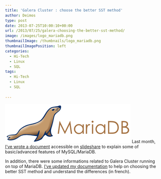 ```yaml
---
title: 'Galera Cluster : choose the better SST method'
author: Deimos
type: post
date: 2013-07-25T10:00:10+00:00
url: /2013/07/25/galera-choosing-the-better-sst-method/
image: /images/logo_mariadb.png
thumbnailImage: /thumbnails/logo_mariadb.png
thumbnailImagePosition: left
categories:
  - Hi-Tech
  - Linux
  - SQL
tags:
  - Hi-Tech
  - Linux
  - SQL

---
```

![Mariadb-logo](/images/logo_mariadb.png)
Last month, [I've wrote a document](http://blog.deimos.fr/2013/06/21/mariadbmysql-slides-for-ha-and-performances-tuning/) accessible on [slideshare](http://fr.slideshare.net/deimosfr/mariadb-mysql-avanc) to explain some of basic/advanced features of MySQL/MariaDB.

In addition, there were some informations related to Galera Cluster running on top of MariaDB. [I've updated my documentation](http://wiki.deimos.fr/MariaDB_Galera_Cluster_:_la_r%C3%A9plication_multi_maitres#M.C3.A9thodes_de_r.C3.A9plications) to help on choosing the better SST method and understand the differences (in french).